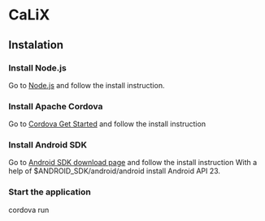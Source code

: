 # CaLiX
## Instalation
### Install Node.js
Go to [Node.js](https://nodejs.org/) and follow the install instruction.
### Install Apache Cordova
Go to [Cordova Get Started](https://cordova.apache.org/#getstarted) and follow the install instruction
### Install Android SDK
Go to [Android SDK download page](https://developer.android.com/studio/index.html#downloads) and follow the install instruction
With a help of $ANDROID_SDK/android/android install Android API 23.
### Start the application
   cordova run